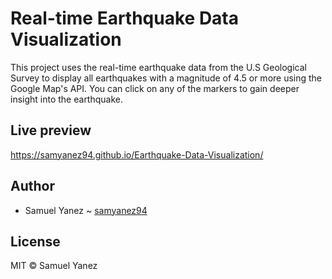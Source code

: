 # Real-time Earthquake Data Visualization
This project uses the real-time earthquake data from the U.S Geological Survey to display all earthquakes with a magnitude of 4.5 or more using the Google Map's API. You can click on any of the markers to gain deeper insight into the earthquake.

## Live preview

https://samyanez94.github.io/Earthquake-Data-Visualization/

## Author

* Samuel Yanez ~ [samyanez94](https://github.com/samyanez94)

## License

MIT © Samuel Yanez

